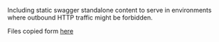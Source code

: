Including static swagger standalone content to serve in environments
where outbound HTTP traffic might be forbidden.


Files copied form [here](https://github.com/swagger-api/swagger-ui/tree/e8a451a4cb1d774c62492ef44211f7589649e529/dist)